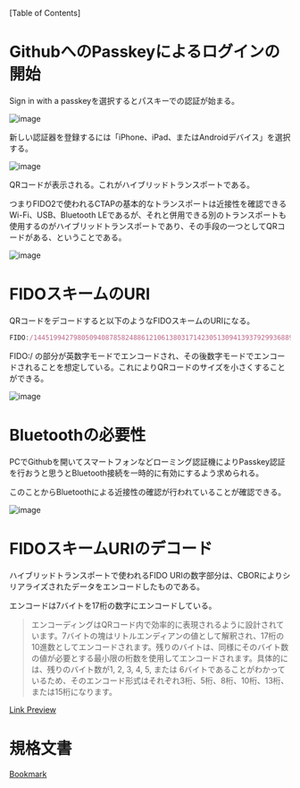 [Table of Contents]

# GithubへのPasskeyによるログインの開始



Sign in with a passkeyを選択するとパスキーでの認証が始まる。

![image](https://prod-files-secure.s3.us-west-2.amazonaws.com/f74817d1-981d-4a9d-bf70-0ecc1d271f27/105fd01d-db5b-4c90-8c22-09bb5d59779d/Untitled.png?X-Amz-Algorithm=AWS4-HMAC-SHA256&X-Amz-Content-Sha256=UNSIGNED-PAYLOAD&X-Amz-Credential=AKIAT73L2G45HZZMZUHI%2F20240518%2Fus-west-2%2Fs3%2Faws4_request&X-Amz-Date=20240518T181930Z&X-Amz-Expires=3600&X-Amz-Signature=9cb0d546eaec7b6358dbe01fdab3b960ebb1c0b2238d932aed34c49114ed9577&X-Amz-SignedHeaders=host&x-id=GetObject)

新しい認証器を登録するには「iPhone、iPad、またはAndroidデバイス」を選択する。

![image](https://prod-files-secure.s3.us-west-2.amazonaws.com/f74817d1-981d-4a9d-bf70-0ecc1d271f27/45b1958d-789f-495b-81e7-4544b31dcfa4/Untitled.png?X-Amz-Algorithm=AWS4-HMAC-SHA256&X-Amz-Content-Sha256=UNSIGNED-PAYLOAD&X-Amz-Credential=AKIAT73L2G45HZZMZUHI%2F20240518%2Fus-west-2%2Fs3%2Faws4_request&X-Amz-Date=20240518T181930Z&X-Amz-Expires=3600&X-Amz-Signature=a5352969054cbd28b595d1b62ab551d3cc067d8a567e872eb0b066710bf28f17&X-Amz-SignedHeaders=host&x-id=GetObject)

QRコードが表示される。これがハイブリッドトランスポートである。

つまりFIDO2で使われるCTAPの基本的なトランスポートは近接性を確認できるWi-Fi、USB、Bluetooth LEであるが、それと併用できる別のトランスポートも使用するのがハイブリッドトランスポートであり、その手段の一つとしてQRコードがある、ということである。

![image](https://prod-files-secure.s3.us-west-2.amazonaws.com/f74817d1-981d-4a9d-bf70-0ecc1d271f27/c6b1537b-a6ab-44d2-80c0-a42758166c29/Untitled.png?X-Amz-Algorithm=AWS4-HMAC-SHA256&X-Amz-Content-Sha256=UNSIGNED-PAYLOAD&X-Amz-Credential=AKIAT73L2G45HZZMZUHI%2F20240518%2Fus-west-2%2Fs3%2Faws4_request&X-Amz-Date=20240518T181930Z&X-Amz-Expires=3600&X-Amz-Signature=9ef0a2c4eacc8dd8046baf31a05cff3f977fda794dc0a4662ef0bde5b6dace59&X-Amz-SignedHeaders=host&x-id=GetObject)

# FIDOスキームのURI

QRコードをデコードすると以下のようなFIDOスキームのURIになる。

```javascript
FIDO:/144519942798050940878582488612106138031714230513094139379299368895081878828178926639100664952474023496122943190653681470073382838502067711648524250383106107096654083332
```

FIDO:/ の部分が英数字モードでエンコードされ、その後数字モードでエンコードされることを想定している。これによりQRコードのサイズを小さくすることができる。

![image](https://prod-files-secure.s3.us-west-2.amazonaws.com/f74817d1-981d-4a9d-bf70-0ecc1d271f27/67a54c04-6d13-4849-8ba8-37d1d2938e99/Untitled.png?X-Amz-Algorithm=AWS4-HMAC-SHA256&X-Amz-Content-Sha256=UNSIGNED-PAYLOAD&X-Amz-Credential=AKIAT73L2G45HZZMZUHI%2F20240518%2Fus-west-2%2Fs3%2Faws4_request&X-Amz-Date=20240518T181930Z&X-Amz-Expires=3600&X-Amz-Signature=ad590553436d7a9cb4fc78d8ef9cbd494042af8d259871e5becec094e5b9b015&X-Amz-SignedHeaders=host&x-id=GetObject)

# Bluetoothの必要性

PCでGithubを開いてスマートフォンなどローミング認証機によりPasskey認証を行おうと思うとBluetooth接続を一時的に有効にするよう求められる。

このことからBluetoothによる近接性の確認が行われていることが確認できる。

![image](https://prod-files-secure.s3.us-west-2.amazonaws.com/f74817d1-981d-4a9d-bf70-0ecc1d271f27/c516ef43-599e-4129-af2e-4e1d4ed8f613/Untitled.png?X-Amz-Algorithm=AWS4-HMAC-SHA256&X-Amz-Content-Sha256=UNSIGNED-PAYLOAD&X-Amz-Credential=AKIAT73L2G45HZZMZUHI%2F20240518%2Fus-west-2%2Fs3%2Faws4_request&X-Amz-Date=20240518T181930Z&X-Amz-Expires=3600&X-Amz-Signature=438a79c604ad30d92c971043caa19721bca6b7273857733ae2813c2535a6ac5f&X-Amz-SignedHeaders=host&x-id=GetObject)

# FIDOスキームURIのデコード

ハイブリッドトランスポートで使われるFIDO URIの数字部分は、CBORによりシリアライズされたデータをエンコードしたものである。

エンコードは7バイトを17桁の数字にエンコードしている。

> エンコーディングはQRコード内で効率的に表現されるように設計されています。7バイトの塊はリトルエンディアンの値として解釈され、17桁の10進数としてエンコードされます。残りのバイトは、同様にそのバイト数の値が必要とする最小限の桁数を使用してエンコードされます。具体的には、残りのバイト数が1, 2, 3, 4, 5, または 6バイトであることがわかっているため、そのエンコード形式はそれぞれ3桁、5桁、8桁、10桁、13桁、または15桁になります。

[Link Preview](https://github.com/TakashiSasaki/fido-uri)

# 規格文書

[Bookmark](https://fidoalliance.org/specs/fido-v2.2-rd-20230321/fido-client-to-authenticator-protocol-v2.2-rd-20230321.html)



